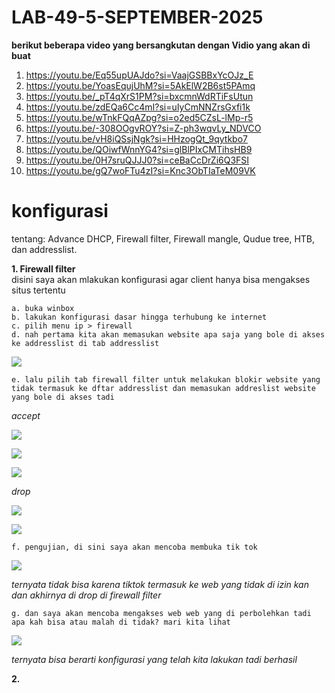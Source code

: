 # LAB-49-5-SEPTEMBER-2025

**berikut beberapa video yang bersangkutan dengan Vidio yang akan di buat**
1. https://youtu.be/Eq55upUAJdo?si=VaajGSBBxYcOJz_E
2. https://youtu.be/YoasEqujUhM?si=5AkElW2B6st5PAmq
3. https://youtu.be/_pT4qXrS1PM?si=bxcmnWdRTiFsUtun
4. https://youtu.be/zdEQa6Cc4mI?si=uIyCmNNZrsGxfi1k
5. https://youtu.be/wTnkFQqAZpg?si=o2ed5CZsL-lMp-r5
6. https://youtu.be/-308OOgvROY?si=Z-ph3wqvLy_NDVCO
7. https://youtu.be/vH8iQSsjNgk?si=HHzogQt_9qytkbo7
8. https://youtu.be/QOiwfWnnYG4?si=glBlPIxCMTihsHB9
9. https://youtu.be/0H7sruQJJJ0?si=ceBaCcDrZi6Q3FSI
10. https://youtu.be/gQ7woFTu4zI?si=Knc3ObTIaTeM09VK

# konfigurasi
tentang: Advance DHCP, Firewall filter, Firewall mangle, Qudue tree, HTB, dan addresslist.

**1. Firewall filter**   
disini saya akan mlakukan konfigurasi agar client hanya bisa mengakses situs tertentu        

    a. buka winbox    
    b. lakukan konfigurasi dasar hingga terhubung ke internet   
    c. pilih menu ip > firewall 
    d. nah pertama kita akan memasukan website apa saja yang bole di akses ke addresslist di tab addresslist

![](wwww.PNG)

    e. lalu pilih tab firewall filter untuk melakukan blokir website yang tidak termasuk ke dftar addresslist dan memasukan addreslist website yang bole di akses tadi

*accept*

![](c1.PNG)

![](c2.PNG)

![](c3.PNG)

*drop*

![](d1.PNG)

![](d2.PNG)

    f. pengujian, di sini saya akan mencoba membuka tik tok

![](ttk.PNG)

*ternyata tidak bisa karena tiktok termasuk ke web yang tidak di izin kan dan akhirnya di drop di firewall filter*

    g. dan saya akan mencoba mengakses web web yang di perbolehkan tadi apa kah bisa atau malah di tidak? mari kita lihat

![](bisa.PNG)

*ternyata bisa berarti konfigurasi yang telah kita lakukan tadi berhasil*

**2.**
